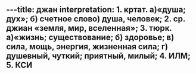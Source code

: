 ---title: джан
interpretation: 1. кртат. а)«душа; дух»; б) счетное слово) душа, человек; 2. ср. джиан «земля, мир, вселенная»; 3. тюрк. а)«жизнь; существование; б) здоровье; в) сила, мощь, энергия, жизненная сила; г) душевный, чуткий; приятный, милый; 4. ИЛМ; 5. КСИ
---

